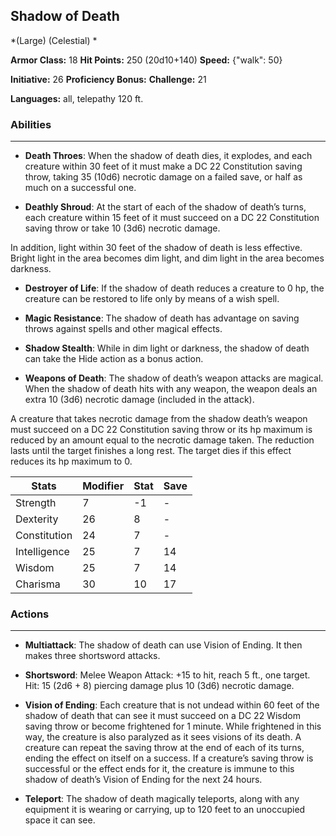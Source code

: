 ## Shadow of Death
*(Large) (Celestial) *

**Armor Class:** 18
**Hit Points:** 250 (20d10+140)
**Speed:** {"walk": 50}

**Initiative:** 26
**Proficiency Bonus:**
**Challenge:** 21

**Languages:** all, telepathy 120 ft.

### Abilities
 --- 
- **Death Throes**: When the shadow of death dies, it explodes, and each creature within 30 feet of it must make a DC 22 Constitution saving throw, taking 35 (10d6) necrotic damage on a failed save, or half as much on a successful one.

- **Deathly Shroud**: At the start of each of the shadow of death’s turns, each creature within 15 feet of it must succeed on a DC 22 Constitution saving throw or take 10 (3d6) necrotic damage.

In addition, light within 30 feet of the shadow of death is less effective. Bright light in the area becomes dim light, and dim light in the area becomes darkness.

- **Destroyer of Life**: If the shadow of death reduces a creature to 0 hp, the creature can be restored to life only by means of a wish spell.

- **Magic Resistance**: The shadow of death has advantage on saving throws against spells and other magical effects.

- **Shadow Stealth**: While in dim light or darkness, the shadow of death can take the Hide action as a bonus action.

- **Weapons of Death**: The shadow of death’s weapon attacks are magical. When the shadow of death hits with any weapon, the weapon deals an extra 10 (3d6) necrotic damage (included in the attack).

A creature that takes necrotic damage from the shadow death’s weapon must succeed on a DC 22 Constitution saving throw or its hp maximum is reduced by an amount equal to the necrotic damage taken. The reduction lasts until the target finishes a long rest. The target dies if this effect reduces its hp maximum to 0.



| Stats | Modifier | Stat | Save
| ---- | ---- | ---- | ---- |
| Strength | 7 | -1 | - |
| Dexterity | 26 | 8 | - |
| Constitution | 24 | 7 | - |
| Intelligence | 25 | 7 | 14 |
| Wisdom | 25 | 7 | 14 |
| Charisma | 30 | 10 | 17 |

### Actions
 --- 
- **Multiattack**: The shadow of death can use Vision of Ending. It then makes three shortsword attacks.

- **Shortsword**: Melee Weapon Attack: +15 to hit, reach 5 ft., one target. Hit: 15 (2d6 + 8) piercing damage plus 10 (3d6) necrotic damage.

- **Vision of Ending**: Each creature that is not undead within 60 feet of the shadow of death that can see it must succeed on a DC 22 Wisdom saving throw or become frightened for 1 minute. While frightened in this way, the creature is also paralyzed as it sees visions of its death. A creature can repeat the saving throw at the end of each of its turns, ending the effect on itself on a success. If a creature’s saving throw is successful or the effect ends for it, the creature is immune to this shadow of death’s Vision of Ending for the next 24 hours.

- **Teleport**: The shadow of death magically teleports, along with any equipment it is wearing or carrying, up to 120 feet to an unoccupied space it can see.

